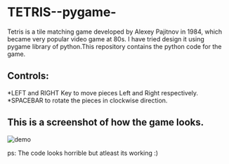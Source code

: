 # TETRIS--pygame-
Tetris is a tile matching game developed by Alexey Pajitnov in 1984, which became very popular video game at 80s. I have tried design it using pygame library of python.This repository contains the python code for the game.

## Controls: 
 *LEFT and RIGHT Key to move pieces Left and Right respectively.
 *SPACEBAR to rotate the pieces in clockwise direction.

## This is a screenshot of how the game looks.

![demo](https://user-images.githubusercontent.com/53531220/85394649-7d35e180-b56c-11ea-9f9c-49d0461a0542.PNG)

ps: The code looks horrible but atleast its working :)
